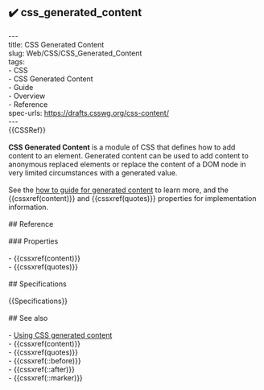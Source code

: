 ## ✔️ css_generated_content 
 ---<br/>title: CSS Generated Content<br/>slug: Web/CSS/CSS_Generated_Content<br/>tags:<br/>  - CSS<br/>  - CSS Generated Content<br/>  - Guide<br/>  - Overview<br/>  - Reference<br/>spec-urls: https://drafts.csswg.org/css-content/<br/>---<br/>{{CSSRef}}<br/><br/>**CSS Generated Content** is a module of CSS that defines how to add content to an element. Generated content can be used to add content to anonymous replaced elements or replace the content of a DOM node in very limited circumstances with a generated value.<br/><br/>See the [how to guide for generated content](/en-US/docs/Learn/CSS/Howto/Generated_content) to learn more, and the {{cssxref(content)}} and {{cssxref(quotes)}} properties for implementation information.<br/><br/>## Reference<br/><br/>### Properties<br/><br/>- {{cssxref(content)}}<br/>- {{cssxref(quotes)}}<br/><br/>## Specifications<br/><br/>{{Specifications}}<br/><br/>## See also<br/><br/>- [Using CSS generated content](/en-US/docs/Learn/CSS/Howto/Generated_content)<br/>- {{cssxref(content)}}<br/>- {{cssxref(quotes)}}<br/>- {{cssxref(::before)}}<br/>- {{cssxref(::after)}}<br/>- {{cssxref(::marker)}}<br/>